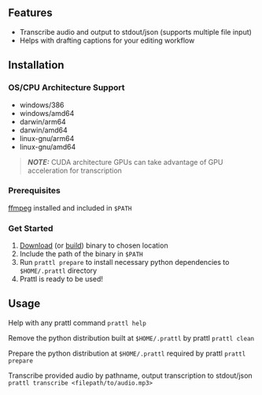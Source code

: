 ## Features

- Transcribe audio and output to stdout/json (supports multiple file input)
- Helps with drafting captions for your editing workflow

## Installation

### OS/CPU Architecture Support

- windows/386
- windows/amd64
- darwin/arm64
- darwin/amd64
- linux-gnu/arm64
- linux-gnu/amd64

> **_NOTE:_** CUDA architecture GPUs can take advantage of GPU acceleration for transcription

### Prerequisites

[ffmpeg](https://www.ffmpeg.org/) installed and included in `$PATH`

### Get Started

1. [Download](https://github.com/benleem/prattl/releases) (or [build](https://github.com/benleem/prattl)) binary to chosen location
2. Include the path of the binary in `$PATH`
3. Run `prattl prepare` to install necessary python dependencies to `$HOME/.prattl` directory
4. Prattl is ready to be used!

## Usage

Help with any prattl command
`prattl help`

Remove the python distribution built at `$HOME/.prattl` by prattl
`prattl clean`

Prepare the python distribution at `$HOME/.prattl` required by prattl
`prattl prepare`

Transcribe provided audio by pathname, output transcription to stdout/json
`prattl transcribe <filepath/to/audio.mp3>`
